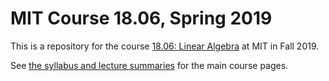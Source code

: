 # MIT Course 18.06, Spring 2019 

This is a repository for the course [18.06: Linear Algebra](http://web.mit.edu/18.06) at MIT in Fall 2019.

See [the syllabus and lecture summaries](summaries.md) for the main course pages.
